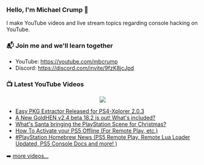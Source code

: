 ### Hello, I'm Michael Crump 👋

I make YouTube videos and live stream topics regarding console hacking on YouTube. 

### 📬 Join me and we'll learn together

- YouTube: https://youtube.com/mbcrump
- Discord: https://discord.com/invite/9fzK8jcJpd

### 📺 Latest YouTube Videos

<div align="center">

[<img src="https://img.shields.io/badge/-Subscribe-red?style=for-the-badge&logo=youtube&logoColor=white"/>](https://www.youtube.com/c/mbcrump?sub_confirmation=1)

</div>

<!-- YOUTUBE:START -->
- [Easy PKG Extractor Released for PS4-Xplorer 2.0.3](https://www.youtube.com/watch?v=h1YjmRGbO6M)
- [A New GoldHEN v2.4 beta 18.2 is out! What&#39;s included?](https://www.youtube.com/watch?v=S1dgyPa0pjg)
- [What&#39;s Santa bringing the PlayStation Scene for Christmas?](https://www.youtube.com/watch?v=zdDpriy87DA)
- [How To Activate your PS5 Offline &lpar;For Remote Play, etc.&rpar;](https://www.youtube.com/watch?v=Gl6Exv87BCw)
- [#PlayStation Homebrew News &lpar;PS5 Remote Play, Remote Lua Loader Updated, PS5 Console Docs and more! &rpar;](https://www.youtube.com/watch?v=udNjTY_7zL0)
<!-- YOUTUBE:END -->

➡️ [more videos...](https://youtube.com/mbcrump)

